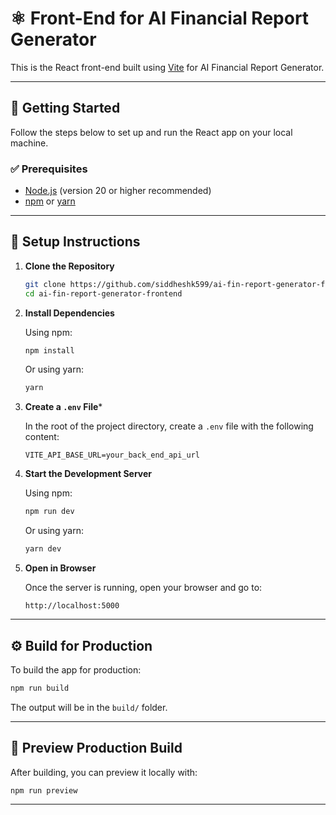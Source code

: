 # ⚛️ Front-End for AI Financial Report Generator

This is the React front-end built using [Vite](https://vitejs.dev/) for AI Financial Report Generator.

---

## 🚀 Getting Started

Follow the steps below to set up and run the React app on your local machine.

### ✅ Prerequisites

- [Node.js](https://nodejs.org/) (version 20 or higher recommended)
- [npm](https://www.npmjs.com/) or [yarn](https://yarnpkg.com/)

---

## 🔧 Setup Instructions

1. **Clone the Repository**

   ```bash
   git clone https://github.com/siddheshk599/ai-fin-report-generator-frontend
   cd ai-fin-report-generator-frontend
   ```

2. **Install Dependencies**

   Using npm:

   ```bash
   npm install
   ```

   Or using yarn:

   ```bash
   yarn
   ```

3. **Create a `.env` File***

   In the root of the project directory, create a `.env` file with the following content:

   ```env
   VITE_API_BASE_URL=your_back_end_api_url
   ```

4. **Start the Development Server**

   Using npm:

   ```bash
   npm run dev
   ```

   Or using yarn:

   ```bash
   yarn dev
   ```

5. **Open in Browser**

   Once the server is running, open your browser and go to:

   ```
   http://localhost:5000
   ```
---

## ⚙️ Build for Production

To build the app for production:

```bash
npm run build
```

The output will be in the `build/` folder.

---

## 🧪 Preview Production Build

After building, you can preview it locally with:

```bash
npm run preview
```

---
